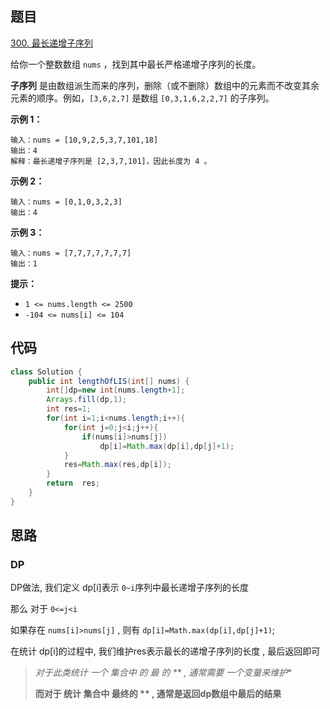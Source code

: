 ## 题目

[300. 最长递增子序列](https://leetcode.cn/problems/longest-increasing-subsequence/)

给你一个整数数组 `nums` ，找到其中最长严格递增子序列的长度。

**子序列** 是由数组派生而来的序列，删除（或不删除）数组中的元素而不改变其余元素的顺序。例如，`[3,6,2,7]` 是数组 `[0,3,1,6,2,2,7]` 的子序列。

**示例 1：**

```
输入：nums = [10,9,2,5,3,7,101,18]
输出：4
解释：最长递增子序列是 [2,3,7,101]，因此长度为 4 。
```

**示例 2：**

```
输入：nums = [0,1,0,3,2,3]
输出：4
```

**示例 3：**

```
输入：nums = [7,7,7,7,7,7,7]
输出：1
```

 

**提示：**

- `1 <= nums.length <= 2500`
- `-104 <= nums[i] <= 104`

## 代码

```java
class Solution {
    public int lengthOfLIS(int[] nums) {
        int[]dp=new int[nums.length+1];
        Arrays.fill(dp,1);
        int res=1;
        for(int i=1;i<nums.length;i++){
            for(int j=0;j<i;j++){
                if(nums[i]>nums[j])
                    dp[i]=Math.max(dp[i],dp[j]+1);
            }
            res=Math.max(res,dp[i]);
        }
        return  res;
    }
}
```

## 思路

### DP

DP做法, 我们定义 dp[i]表示 `0~i`序列中最长递增子序列的长度 

那么 对于 `0<=j<i` 

如果存在 `nums[i]>nums[j]` , 则有 `dp[i]=Math.max(dp[i],dp[j]+1)`;

在统计 dp[i]的过程中, 我们维护res表示最长的递增子序列的长度 , 最后返回即可

> **对于此类统计 一个 集合中 的 最* 的 ** , 通常需要 一个变量来维护** 
>
> **而对于 统计 集合中 最终的 ** , 通常是返回dp数组中最后的结果**



 